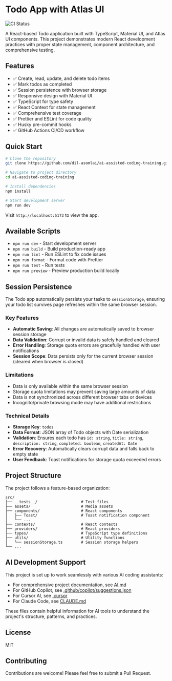 # Todo App with Atlas UI

![CI Status](https://github.com/dil-asomlai/ai-assisted-coding-training/actions/workflows/ci.yml/badge.svg)

A React-based Todo application built with TypeScript, Material UI, and Atlas UI components. This project demonstrates modern React development practices with proper state management, component architecture, and comprehensive testing.

## Features

- ✅ Create, read, update, and delete todo items
- ✅ Mark todos as completed
- ✅ Session persistence with browser storage
- ✅ Responsive design with Material UI
- ✅ TypeScript for type safety
- ✅ React Context for state management
- ✅ Comprehensive test coverage
- ✅ Prettier and ESLint for code quality
- ✅ Husky pre-commit hooks
- ✅ GitHub Actions CI/CD workflow

## Quick Start

```bash
# Clone the repository
git clone https://github.com/dil-asomlai/ai-assisted-coding-training.git

# Navigate to project directory
cd ai-assisted-coding-training

# Install dependencies
npm install

# Start development server
npm run dev
```

Visit `http://localhost:5173` to view the app.

## Available Scripts

- `npm run dev` - Start development server
- `npm run build` - Build production-ready app
- `npm run lint` - Run ESLint to fix code issues
- `npm run format` - Format code with Prettier
- `npm run test` - Run tests
- `npm run preview` - Preview production build locally

## Session Persistence

The Todo app automatically persists your tasks to `sessionStorage`, ensuring your todo list survives page refreshes within the same browser session.

### Key Features

- **Automatic Saving**: All changes are automatically saved to browser session storage
- **Data Validation**: Corrupt or invalid data is safely handled and cleared
- **Error Handling**: Storage quota errors are gracefully handled with user notifications
- **Session Scope**: Data persists only for the current browser session (cleared when browser is closed)

### Limitations

- Data is only available within the same browser session
- Storage quota limitations may prevent saving large amounts of data
- Data is not synchronized across different browser tabs or devices
- Incognito/private browsing mode may have additional restrictions

### Technical Details

- **Storage Key**: `todos`
- **Data Format**: JSON array of Todo objects with Date serialization
- **Validation**: Ensures each todo has `id: string`, `title: string`, `description: string`, `completed: boolean`, `createdAt: Date`
- **Error Recovery**: Automatically clears corrupt data and falls back to empty state
- **User Feedback**: Toast notifications for storage quota exceeded errors

## Project Structure

The project follows a feature-based organization:

```
src/
├── __tests__/                   # Test files
├── assets/                      # Media assets
├── components/                  # React components
│   ├── Toast/                   # Toast notification component
│   └── ...
├── contexts/                    # React contexts
├── providers/                   # React providers
├── types/                       # TypeScript type definitions
├── utils/                       # Utility functions
│   └── sessionStorage.ts        # Session storage helpers
└── ...
```

## AI Development Support

This project is set up to work seamlessly with various AI coding assistants:

- For comprehensive project documentation, see [AI.md](./AI.md)
- For GitHub Copilot, see [.github/copilot/suggestions.json](./.github/copilot/suggestions.json)
- For Cursor AI, see [.cursor](./.cursor)
- For Claude Code, see [CLAUDE.md](./CLAUDE.md)

These files contain helpful information for AI tools to understand the project's structure, patterns, and practices.

## License

MIT

## Contributing

Contributions are welcome! Please feel free to submit a Pull Request.